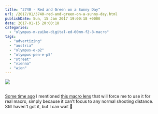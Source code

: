 ```yaml
---
title: "3740 - Red and Green on a Sunny Day"
url: /2017/01/3740-red-and-green-on-a-sunny-day.html
publishDate: Sun, 15 Jan 2017 19:00:18 +0000
date: 2017-01-15 20:00:18
categories: 
  - "olympus-m-zuiko-digital-ed-60mm-f2-8-macro"
tags: 
  - "advertizing"
  - "austria"
  - "olympus-e-p2"
  - "olympus-pen-e-p5"
  - "street"
  - "vienna"
  - "wien"
---
```

<div class="container">
<div class="center"><a target="_blank" href="https://d25zfm9zpd7gm5.cloudfront.net/1200x1200/2016/20160725_101318_lr.jpg"><img class="webfeedsFeaturedVisual" src="https://d25zfm9zpd7gm5.cloudfront.net/0600x0600/2016/20160725_101318_lr.jpg" /></a></div>
</div>
<br />

<a href="/2017/01/3731-tenderly.html" target="_blank">Some time ago</a> I mentioned <a href="http://www.zyoptics.net/product/mitakon-20mm-f2-4-5x-super-macro-lens/" target="_blank">this macro lens</a> that will force me to use it for real macro, simply because it can't focus to any normal shooting distance. Still haven't got it, but I can wait 🙂 
